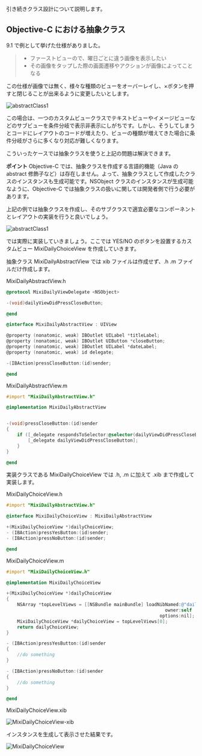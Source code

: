 引き続きクラス設計について説明します。

## Objective-C における抽象クラス

9.1 で例として挙げた仕様がありました。

> - ファーストビューので、曜日ごとに違う画像を表示したい
> - その画像をタップした際の画面遷移やアクションが画像によってことなる

この仕様が画像では無く、様々な種類のビューをオーバーレイし、×ボタンを押すと閉じることが出来るように変更したいとします。

![abstractClass1](https://raw.github.com/mixi-inc/iOSTraining/master/Doc/Images/9.2/abstractClass1.png)

この場合は、一つのカスタムビュークラスでテキストビューやイメージビューなどのサブビューを条件分岐で表示非表示にしがちです。しかし、そうしてしまうとコードにレイアウトのコードが増えたり、ビューの種類が増えてきた場合に条件分岐がさらに多くなり対応が難しくなります。

こういったケースでは抽象クラスを使うと上記の問題は解決できます。

**ポイント**
Objective-C では、抽象クラスを作成する言語的機能（Java の abstract 修飾子など）は存在しません。よって、抽象クラスとして作成したクラスのインスタンスも生成可能です。NSObject クラスのインスタンスが生成可能なように、Objective-C では抽象クラスの扱いに関しては開発者側で行う必要があります。

上記の例では抽象クラスを作成し、そのサブクラスで適宜必要なコンポーネントとレイアウトの実装を行うと良いでしょう。

![abstractClass1](https://raw.github.com/mixi-inc/iOSTraining/master/Doc/Images/9.2/abstractClass2.png)

では実際に実装していきましょう。ここでは YES/NO のボタンを設置するカスタムビュー MixiDailyChoiceView を作成していきます。

抽象クラス MixiDailyAbstractView では xib ファイルは作成せず、.h .m ファイルだけ作成します。

MixiDailyAbstractView.h
```objective-c
@protocol MixiDailyViewDelegate <NSObject>

-(void)dailyViewDidPressCloseButton;

@end

@interface MixiDailyAbstractView : UIView

@property (nonatomic, weak) IBOutlet UILabel *titleLabel;
@property (nonatomic, weak) IBOutlet UIButton *closeButton;
@property (nonatomic, weak) IBOutlet UILabel *dateLabel;
@property (nonatomic, weak) id delegate;

-(IBAction)pressCloseButton:(id)sender;

@end
```

MixiDailyAbstractView.m
```objective-c
#import "MixiDailyAbstractView.h"

@implementation MixiDailyAbstractView


-(void)pressCloseButton:(id)sender
{
    if ([_delegate respondsToSelector:@selector(dailyViewDidPressCloseButton)]) {
        [_delegate dailyViewDidPressCloseButton];
    }
}

@end
```

実装クラスである MixiDailyChoiceView では .h, .m に加えて .xib まで作成して実装します。

MixiDailyChoiceView.h
```objective-c
#import "MixiDailyAbstractView.h"

@interface MixiDailyChoiceView : MixiDailyAbstractView

+(MixiDailyChoiceView *)dailyChoiceView;
- (IBAction)pressYesButton:(id)sender;
- (IBAction)pressNoButton:(id)sender;

@end
```

MixiDailyChoiceView.m
```objective-c
#import "MixiDailyChoiceView.h"

@implementation MixiDailyChoiceView

+(MixiDailyChoiceView *)dailyChoiceView
{
    NSArray *topLevelViews = [[NSBundle mainBundle] loadNibNamed:@"dailyChoiceView"
                                                           owner:self
                                                         options:nil];
    MixiDailyChoiceView *dailyChoiceView = topLevelViews[0];
    return dailyChoiceView;
}

- (IBAction)pressYesButton:(id)sender
{
    //do something
}

- (IBAction)pressNoButton:(id)sender
{
    //do something
}

@end

```

MixiDailyChoiceView.xib

![MixiDailyChoiceView-xib](https://raw.github.com/mixi-inc/iOSTraining/master/Doc/Images/9.2/MixiDailyChoiceView-xib.png)

インスタンスを生成して表示させた結果です。

![MixiDailyChoiceView](https://raw.github.com/mixi-inc/iOSTraining/master/Doc/Images/9.2/MixiDailyChoiceView.png)